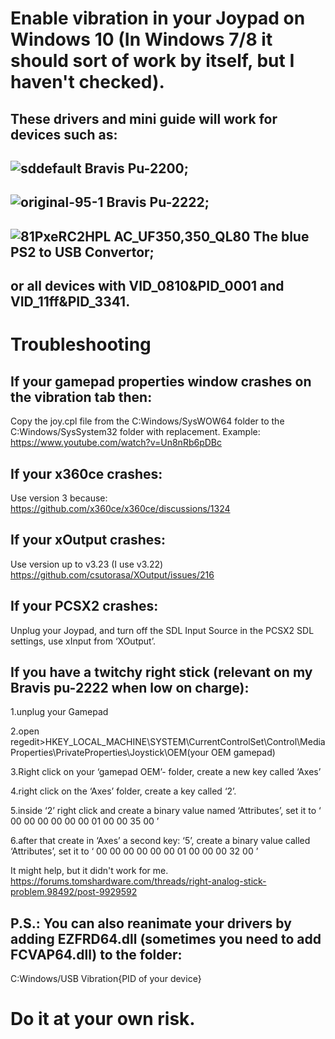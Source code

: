 Enable vibration in your Joypad on Windows 10 (In Windows 7/8 it should sort of work by itself, but I haven't checked).
==========

These drivers and mini guide will work for devices such as:
-
![sddefault](https://github.com/Cinill/My-gamepad-drivers-collection/assets/72980216/5f2791f9-ca25-4f50-8af5-cab8cd117619) Bravis Pu-2200;
-

![original-95-1](https://github.com/Cinill/My-gamepad-drivers-collection/assets/72980216/ef60a557-1f4c-41f2-916c-ad2de7959ff1)
Bravis Pu-2222;
-

![81PxeRC2HPL _AC_UF350,350_QL80_](https://github.com/Cinill/My-gamepad-drivers-collection/assets/72980216/e5588ecf-fbcb-4687-9252-621667088e3f)
The blue PS2 to USB Convertor;
-

or all devices with VID_0810&PID_0001 and VID_11ff&PID_3341.
-



Troubleshooting
==
If your gamepad properties window crashes on the vibration tab then:
-
Copy the joy.cpl file from the C:Windows/SysWOW64 folder to the C:Windows/SysSystem32 folder with replacement.
Example:
https://www.youtube.com/watch?v=Un8nRb6pDBc

If your x360ce crashes:
-
Use version 3 because:
https://github.com/x360ce/x360ce/discussions/1324

If your xOutput crashes:
-
Use version up to v3.23 (I use v3.22)
https://github.com/csutorasa/XOutput/issues/216

If your PCSX2 crashes:
-
Unplug your Joypad, and turn off the SDL Input Source in the PCSX2 SDL settings, use xInput from  ‘XOutput’.


If you have a twitchy right stick (relevant on my Bravis pu-2222 when low on charge):
-
1.unplug your Gamepad

2.open regedit>HKEY_LOCAL_MACHINE\SYSTEM\CurrentControlSet\Control\MediaProperties\PrivateProperties\Joystick\OEM\(your OEM gamepad)

3.Right click on your ‘gamepad OEM’- folder, create a new key called ‘Axes’

4.right click on the ‘Axes’ folder, create a key called ‘2’.

5.inside ‘2’ right click and create a binary value named ‘Attributes’, set it to ‘ 00 00 00 00 00 00 01 00 00 35 00 ’

6.after that create in ‘Axes’ a second key: ‘5’, create a binary value called ‘Attributes’, set it to ‘ 00 00 00 00 00 00 01 00 00 00 32 00 ’



It might help, but it didn't work for me.
https://forums.tomshardware.com/threads/right-analog-stick-problem.98492/post-9929592


P.S.: You can also reanimate your drivers by adding EZFRD64.dll (sometimes you need to add FCVAP64.dll) to the folder:
-
C:Windows/USB Vibration{PID of your device}

Do it at your own risk.
====
